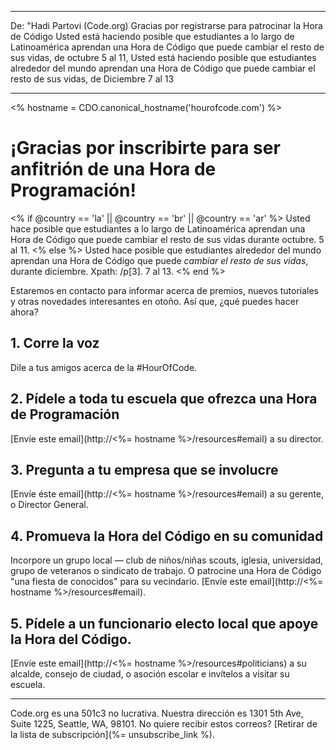 * * *

De: "Hadi Partovi (Code.org) Gracias por registrarse para patrocinar la Hora de Código Usted está haciendo posible que estudiantes a lo largo de Latinoamérica aprendan una Hora de Código que puede cambiar el resto de sus vidas, de octubre 5 al 11, Usted está haciendo posible que estudiantes alrededor del mundo aprendan una Hora de Código que puede cambiar el resto de sus vidas, de Diciembre 7 al 13

* * *

<% hostname = CDO.canonical_hostname('hourofcode.com') %>

# ¡Gracias por inscribirte para ser anfitrión de una Hora de Programación!

<% if @country == 'la' || @country == 'br' || @country == 'ar' %> Usted hace posible que estudiantes a lo largo de Latinoamérica aprendan una Hora de Código que puede cambiar el resto de sus vidas durante octubre. 5 al 11. <% else %> Usted hace posible que estudiantes alrededor del mundo aprendan una Hora de Código que puede *cambiar el resto de sus vidas*, durante diciembre. Xpath: /p[3]. 7 al 13. <% end %>

Estaremos en contacto para informar acerca de premios, nuevos tutoriales y otras novedades interesantes en otoño. Así que, ¿qué puedes hacer ahora?

## 1. Corre la voz

Dile a tus amigos acerca de la #HourOfCode.

## 2. Pídele a toda tu escuela que ofrezca una Hora de Programación

[Envíe este email](http://<%= hostname %>/resources#email) a su director.

## 3. Pregunta a tu empresa que se involucre

[Envíe éste email](http://<%= hostname %>/resources#email) a su gerente, o Director General.

## 4. Promueva la Hora del Código en su comunidad

Incorpore un grupo local — club de niños/niñas scouts, iglesia, universidad, grupo de veteranos o sindicato de trabajo. O patrocine una Hora de Código "una fiesta de conocidos" para su vecindario. [Envíe este email](http://<%= hostname %>/resources#email).

## 5. Pídele a un funcionario electo local que apoye la Hora del Código.

[Envíe este email](http://<%= hostname %>/resources#politicians) a su alcalde, consejo de ciudad, o asoción escolar e invítelos a visitar su escuela.

* * *

Code.org es una 501c3 no lucrativa. Nuestra dirección es 1301 5th Ave, Suite 1225, Seattle, WA, 98101. No quiere recibir estos correos? [Retirar de la lista de subscripción](%= unsubscribe_link %).